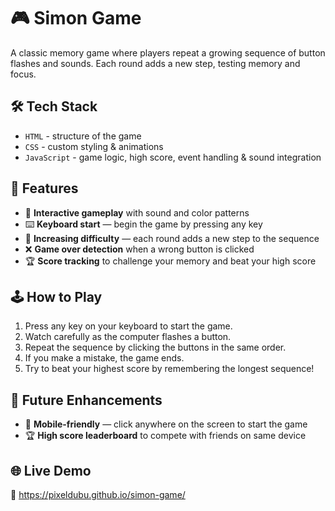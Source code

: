 # 🎮 Simon Game
A classic memory game where players repeat a growing sequence of button flashes and sounds. Each round adds a new step, testing memory and focus.

## 🛠️ Tech Stack
- `HTML` - structure of the game
- `CSS` - custom styling & animations
- `JavaScript` - game logic, high score, event handling & sound integration

## 🚀 Features
- 🎵 **Interactive gameplay** with sound and color patterns  
- ⌨️ **Keyboard start** — begin the game by pressing any key  
- 🔄 **Increasing difficulty** — each round adds a new step to the sequence  
- ❌ **Game over detection** when a wrong button is clicked
- 🏆 **Score tracking** to challenge your memory and beat your high score  

## 🕹️ How to Play
1. Press any key on your keyboard to start the game.  
2. Watch carefully as the computer flashes a button.  
3. Repeat the sequence by clicking the buttons in the same order.
4. If you make a mistake, the game ends.
5. Try to beat your highest score by remembering the longest sequence!

## 🚧 Future Enhancements
- 📱 **Mobile-friendly** — click anywhere on the screen to start the game
- 🏆 **High score leaderboard** to compete with friends on same device

## 🌐 Live Demo
🔗 https://pixeldubu.github.io/simon-game/
